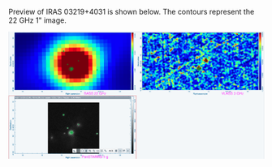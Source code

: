 Preview of IRAS 03219+4031 is shown below. The contours represent the 22 GHz 1" image. 

![IRAS03219+4031.png](IRAS03219+4031.png "IRAS03219+4031")

